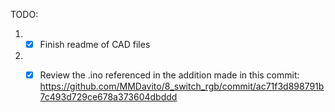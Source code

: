 TODO:
1. - [x] Finish readme of CAD files 
2. - [x]  Review the .ino referenced in the addition made in this commit:
https://github.com/MMDavito/8_switch_rgb/commit/ac71f3d898791b7c493d729ce678a373604dbddd


